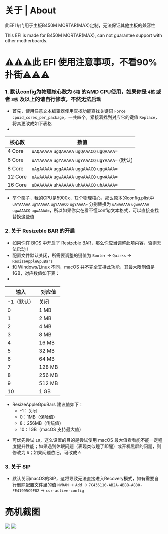 # 关于 | About
此EFI专门用于主板B450M MORTAR(MAX)定制，无法保证其他主板的兼容性

This EFI is made for B450M MORTAR(MAX), can not guarantee support with other motherboards.

# ⚠️⚠️⚠️此 EFI 使用注意事项，不看90%扑街⚠️⚠️⚠️

### **1.** 默认config为物理核心数为 `6核` 的AMD CPU使用，如果你是 `4核` 或者 `8核` 及以上的请自行修改，不然无法启动
- 首先，使用任意文本编辑器使用查找功能查找关键词 `Force cpuid_cores_per_package`，一共四个，紧接着找到对应它的键值 `Replace`，将其更改成如下表格
- 
| 核心数 | 数值|
|-|-|
|   4 Core  | `uAQAAAAA` `ugQAAAAA` `ugQAAACQ` `ugQAAAA=`|
|   6 Core  | `uAYAAAAA` `ugYAAAAA` `ugYAAACQ` `ugYAAAA=` (默认)|
|   8 Core  | `uAgAAAAA` `uggAAAAA` `uggAAACQ` `uggAAAA=`|
|   12 Core | `uAwAAAAA` `ugwAAAAA` `ugwAAACQ` `ugwAAAA=`|
|   16 Core | `uBAAAAAA` `uhAAAAAA` `uhAAAACQ` `uhAAAAA=`|

- 举个栗子，我的CPU是5900x，12个物理核心，那么原本的config.plist中 `uAYAAAAA` `ugYAAAAA` `ugYAAACQ` `ugYAAAA=` 分别替换为 `uAwAAAAA` `ugwAAAAA` `ugwAAACQ` `ugwAAAA=`，所以如果你实在看不懂config文本格式，可以直接查找替换这些值

### **2.** 关于 Resizeble BAR 的开启
- 如果你在 BIOS 中开启了 Resizeble BAR，那么你应当调整此项内容，否则无法启动！
- 配置文件默认关闭，所需要调整的键值为 `Booter` -> `Quirks` -> `ResizeAppleGpuBars`
- 和 Windows/Linux 不同，macOS 并不完全支持此功能，其最大限制值是 1GB，对应数值如下表：
- 
|输入|对应值|
|-|-|
-1（默认）|关闭
0|1 MB
1|2 MB
2|4 MB
3|8 MB
4|16 MB
5|32 MB
6|64 MB
7|128 MB
8|256 MB
9|512 MB
10|1 GB

* ResizeAppleGpuBars 建议值如下：
  * -1：关闭
  * 0：1MB（保险值）
  * 8：256MB（传统值）
  * 10：1GB（macOS 支持最大值）
- 可优先尝试 `10`，这么设置的目的是尝试使用 macOS 最大值看看能不能一定程度提升性能；如果遇到休眠问题（表现类似睡了即醒）或开机黑屏的问题，则修改为 `8`；如果问题依旧，可改成 `0`

### **3.** 关于 SIP
- 默认关闭macOS的SIP，这将导致无法直接进入Recovery模式，如有需要自行删除配置文件里的值 `NVRAM` -> `Add` -> `7C436110-AB2A-4BBB-A880-FE41995C9F82` -> `csr-active-config`

# 亮机截图
![](https://github.com/TheStupidNoob/B450M-MORTAR-OpencoreEFI/blob/main/preview13.png)
![](https://github.com/tekteq/opencanopy-minimal-theme/blob/main/Preview.png)
